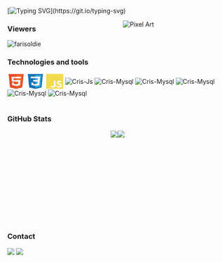 [![Typing SVG](https://readme-typing-svg.demolab.com?font=Fira+Code&pause=1000&color=588CC1&width=435&lines=Welcome+to+my+Github+profile!;Hi%2C+everyone!+I'm+Moch+Faris+Oldie.)](https://git.io/typing-svg)

<img src="https://media1.tenor.com/m/YUzRkMOL-3EAAAAC/programming-computer-frog.gif" alt="Pixel Art" align="right" width="240">

### Viewers

<p align="left"> <img src="https://komarev.com/ghpvc/?username=oldie123&label=Profile%20views&color=0e75b6&style=flat" alt="farisoldie" /> </p>

<!-- ### Visitors -->

<!-- <p align="left"> <img src="https://visitor-badge.laobi.icu/badge?page_id=oldie123" alt="farisoldie" /> </p> -->

### Technologies and tools

<div style="display: inline_block">
  <img align="center" alt="Cris-HTML" height="35" width="40" src="https://raw.githubusercontent.com/devicons/devicon/master/icons/html5/html5-original.svg">
  <img align="center" alt="Cris-CSS" height="35" width="40" src="https://raw.githubusercontent.com/devicons/devicon/master/icons/css3/css3-original.svg">
  <img align="center" alt="Cris-Js" height="35" width="40" src="https://raw.githubusercontent.com/devicons/devicon/master/icons/javascript/javascript-plain.svg">
  <img align="center" alt="Cris-Js" height="35" width="40" src="https://cdn.jsdelivr.net/gh/devicons/devicon@latest/icons/php/php-original.svg" />        
  <img align="center" alt= "Cris-Mysql" height="60" width="40" src="https://cdn.jsdelivr.net/gh/devicons/devicon/icons/mysql/mysql-original-wordmark.svg">
  <img align="center" alt= "Cris-Mysql" height="60" width="40" src="https://cdn.jsdelivr.net/gh/devicons/devicon@latest/icons/postgresql/postgresql-original-wordmark.svg" />
  <img align="center" alt= "Cris-Mysql" height="60" width="40" src="https://cdn.jsdelivr.net/gh/devicons/devicon@latest/icons/react/react-original.svg" />
  <img align="center" alt= "Cris-Mysql" height="60" width="40" src="https://cdn.jsdelivr.net/gh/devicons/devicon@latest/icons/vuejs/vuejs-original.svg" />
  <img align="center" alt= "Cris-Mysql" height="60" width="40" src="https://cdn.jsdelivr.net/gh/devicons/devicon@latest/icons/laravel/laravel-original.svg" />        
</div><br>

### GitHub Stats

<div align="center">
  <a href="https://github.com/oldie123" style="display: flex; justify-content: center;">
    <img height="210px" src="https://github-readme-stats.vercel.app/api?username=oldie123&show_icons=true&theme=one_dark_pro&include_all_commits=true&count_private=true"/>
    <img height="210px" src="https://github-readme-stats.vercel.app/api/top-langs/?username=oldie123&layout=compact&langs_count=7&theme=one_dark_pro"/>
  </a>
</div>
    
### Contact

<div> 
  <a href="https://www.linkedin.com/in/faris-oldie" target="_blank"><img src="https://img.shields.io/badge/-LinkedIn-%230077B5?style=for-the-badge&logo=linkedin&logoColor=white" target="_blank"></a> 
  <a href="mailto:farisoldie@gmail.com"><img src="https://img.shields.io/badge/-Gmail-%23333?style=for-the-badge&logo=gmail&logoColor=white" target="_blank"></a>
</div>
